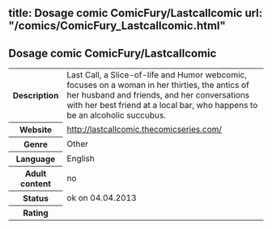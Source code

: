 title: Dosage comic ComicFury/Lastcallcomic
url: "/comics/ComicFury_Lastcallcomic.html"
---
Dosage comic ComicFury/Lastcallcomic
-----------------------------------------

<table class="comicinfo">
<tr>
<th>Description</th><td>Last Call, a Slice-of-life and Humor webcomic, focuses on a woman in her thirties, the antics of her husband and friends, and her conversations with her best friend at a local bar, who happens to be an alcoholic succubus.</td>
</tr>
<tr>
<th>Website</th><td><a href="http://lastcallcomic.thecomicseries.com/">http://lastcallcomic.thecomicseries.com/</a></td>
</tr>
<tr>
<th>Genre</th><td>Other</td>
</tr>
<tr>
<th>Language</th><td>English</td>
</tr>
<tr>
<th>Adult content</th><td>no</td>
</tr>
<tr>
<th>Status</th><td>ok on 04.04.2013</td>
</tr>
<tr>
<th>Rating</th><td><div class="g-plusone" data-size="standard" data-annotation="bubble"
 data-href="http://lastcallcomic.thecomicseries.com/"></div></td>
</tr>
</table>
<script type="text/javascript">
  (function() {
    var po = document.createElement('script'); po.type = 'text/javascript'; po.async = true;
    po.src = 'https://apis.google.com/js/plusone.js';
    var s = document.getElementsByTagName('script')[0]; s.parentNode.insertBefore(po, s);
  })();
</script>
